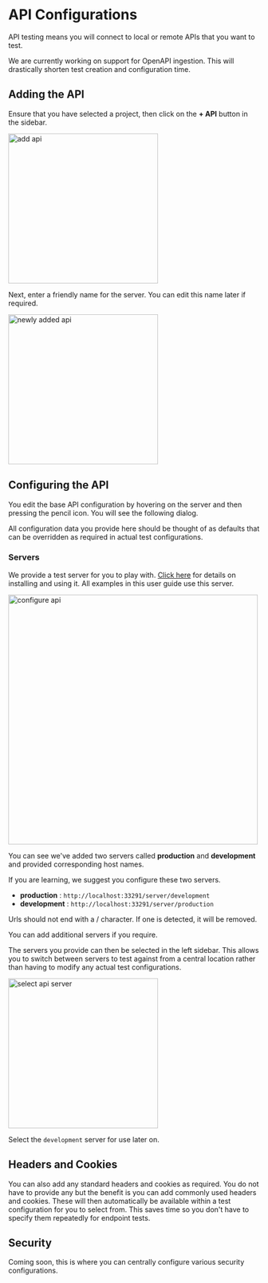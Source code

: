 # API Configurations

API testing means you will connect to local or remote APIs that you want to test.


<tip>
We are currently working on support for OpenAPI ingestion. This will drastically shorten test creation and configuration time.
</tip>

## Adding the API
Ensure that you have selected a project, then click on the **+ API** button in the sidebar.

<img src="add-api.png" width="300" alt="add api"/>

Next, enter a friendly name for the server. You can edit this name later if required.

<img src="newly-added-api.png" width="300" alt="newly added api"/>

## Configuring the API

You edit the base API configuration by hovering on the server and then pressing the pencil icon. You will see the following dialog.

All configuration data you provide here should be thought of as defaults that can be overridden as required in actual test configurations.

### Servers
We provide a test server for you to play with. [Click here](The-Test-Server.md) for details on installing and using it. All examples in this user guide use this server.

<img src="configure-api.png" width="500" alt="configure api"/>

You can see we've added two servers called **production** and **development** and provided corresponding host names. 

If you are learning, we suggest you configure these two servers.

- **production** : ```http://localhost:33291/server/development```
- **development** : ```http://localhost:33291/server/production```

Urls should not end with a / character. If one is detected, it will be removed.

You can add additional servers if you require.

The servers you provide can then be selected in the left sidebar. This allows you to switch between servers to test against from a central location rather than having to modify any actual test configurations.

<img src="api-active-select.png" width="300" alt="select api server"/>

Select the ```development``` server for use later on.

## Headers and Cookies
You can also add any standard headers and cookies as required. You do not have to provide any but the benefit is you can add commonly used headers and cookies. These will then automatically be available within a test configuration for you to select from. This saves time so you don't have to specify them repeatedly for endpoint tests.

## Security
Coming soon, this is where you can centrally configure various security configurations.
